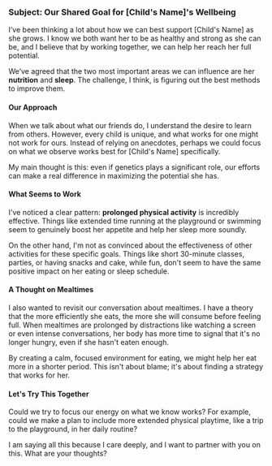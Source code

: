 ### Subject: Our Shared Goal for [Child's Name]'s Wellbeing

I’ve been thinking a lot about how we can best support [Child's Name] as she grows. I know we both want her to be as healthy and strong as she can be, and I believe that by working together, we can help her reach her full potential.

We’ve agreed that the two most important areas we can influence are her **nutrition** and **sleep**. The challenge, I think, is figuring out the best methods to improve them.

#### Our Approach

When we talk about what our friends do, I understand the desire to learn from others. However, every child is unique, and what works for one might not work for ours. Instead of relying on anecdotes, perhaps we could focus on what we observe works best for [Child's Name] specifically.

My main thought is this: even if genetics plays a significant role, our efforts can make a real difference in maximizing the potential she has.

#### What Seems to Work

I've noticed a clear pattern: **prolonged physical activity** is incredibly effective. Things like extended time running at the playground or swimming seem to genuinely boost her appetite and help her sleep more soundly.

On the other hand, I'm not as convinced about the effectiveness of other activities for these specific goals. Things like short 30-minute classes, parties, or having snacks and cake, while fun, don't seem to have the same positive impact on her eating or sleep schedule.

#### A Thought on Mealtimes

I also wanted to revisit our conversation about mealtimes. I have a theory that the more efficiently she eats, the more she will consume before feeling full. When mealtimes are prolonged by distractions like watching a screen or even intense conversations, her body has more time to signal that it's no longer hungry, even if she hasn't eaten enough.

By creating a calm, focused environment for eating, we might help her eat more in a shorter period. This isn't about blame; it's about finding a strategy that works for her.

#### Let's Try This Together

Could we try to focus our energy on what we know works? For example, could we make a plan to include more extended physical playtime, like a trip to the playground, in her daily routine?

I am saying all this because I care deeply, and I want to partner with you on this. What are your thoughts?